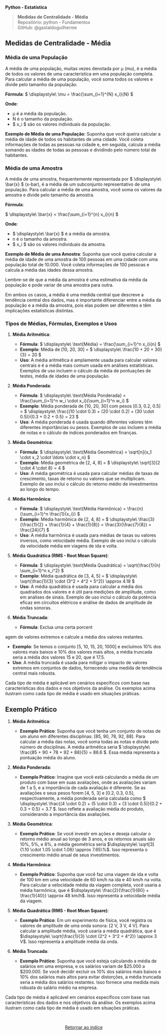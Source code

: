 **Python - Estatística** 
>**Medidas de Centralidade - Média**    
> Repositório: python - Fundamentos  
> GitHub: @gastaldoguilherme
&nbsp;


## Medidas de Centralidade - Média

### Média de uma População
A média de uma população, muitas vezes denotada por μ (mu), é a média de todos os valores de uma característica em uma população completa. Para calcular a média de uma população, você soma todos os valores e divide pelo tamanho da população.

**Fórmula**:
$ \displaystyle\ \mu = \frac{\sum_{i=1}^{N} x_i}{N} $

**Onde**:
- μ é a média da população.
- N é o tamanho da população.
- $ x_i $ são os valores individuais da população.

**Exemplo de Média de uma População**:
Suponha que você queira calcular a média de idade de todos os habitantes de uma cidade. Você coleta informações de todas as pessoas na cidade e, em seguida, calcula a média somando as idades de todas as pessoas e dividindo pelo número total de habitantes.

### Média de uma Amostra
A média de uma amostra, frequentemente representada por $ \displaystyle\ \bar{x} $ (x-bar), é a média de um subconjunto representativo de uma população. Para calcular a média de uma amostra, você soma os valores da amostra e divide pelo tamanho da amostra.

**Fórmula**:

$ \displaystyle\ \bar{x} = \frac{\sum_{i=1}^{n} x_i}{n} $

**Onde**:
- $ \displaystyle\ \bar{x} $ é a média da amostra.
- n é o tamanho da amostra.
- $ x_i $ são os valores individuais da amostra.

**Exemplo de Média de uma Amostra**:
Suponha que você queira calcular a média de idade de uma amostra de 100 pessoas em uma cidade com uma população total de 10.000. Você coleta informações de 100 pessoas e calcula a média das idades dessa amostra.

Lembre-se de que a média da amostra é uma estimativa da média da população e pode variar de uma amostra para outra.

Em ambos os casos, a média é uma medida central que descreve a tendência central dos dados, mas é importante diferenciar entre a média da população e a média da amostra, pois elas podem ser diferentes e têm implicações estatísticas distintas.

### Tipos de Médias, Fórmulas, Exemplos e Usos

1. **Média Aritmética**:
   - **Fórmula**: $ \displaystyle\ \text{Média} = \frac{\sum_{i=1}^n x_i}{n} $
   - **Exemplo**: Média de [10, 20, 30] = $ \displaystyle\ \frac{10 + 20 + 30}{3} = 20 $
   - **Uso**: A média aritmética é amplamente usada para calcular valores centrais e é a média mais comum usada em análises estatísticas. Exemplos de uso incluem o cálculo da média de pontuações de testes, média de idades de uma população.

2. **Média Ponderada**:
   - **Fórmula**: $ \displaystyle\ \text{Média Ponderada} = \frac{\sum_{i=1}^n w_i \cdot x_i}{\sum_{i=1}^n w_i} $
   - **Exemplo**: Média ponderada de [10, 20, 30] com pesos [0.3, 0.2, 0.5] = $ \displaystyle\ \frac{(10 \cdot 0.3) + (20 \cdot 0.2) + (30 \cdot 0.5)}{0.3 + 0.2 + 0.5} = 23 $
   - **Uso**: A média ponderada é usada quando diferentes valores têm diferentes importâncias ou pesos. Exemplos de uso incluem a média de notas e o cálculo de índices ponderados em finanças.

3. **Média Geométrica**:
   - **Fórmula**: $ \displaystyle\ \text{Média Geométrica} = \sqrt[n]{x_1 \cdot x_2 \cdot \ldots \cdot x_n} $
   - **Exemplo**: Média geométrica de [2, 4, 8] = $ \displaystyle\ \sqrt[3]{2 \cdot 4 \cdot 8} = 4 $
   - **Uso**: A média geométrica é usada para calcular médias de taxas de crescimento, taxas de retorno ou valores que se multiplicam. Exemplo de uso inclui o cálculo do retorno médio de investimentos ao longo do tempo.

4. **Média Harmônica**:
   - **Fórmula**: $ \displaystyle\ \text{Média Harmônica} = \frac{n}{\sum_{i=1}^n \frac{1}{x_i}} $
   - **Exemplo**: Média harmônica de [2, 4, 8] = $ \displaystyle\ \frac{3}{\frac{1}{2} + \frac{1}{4} + \frac{1}{8}} = \frac{3}{\frac{7}{8}} = \frac{24}{7} $
   - **Uso**: A média harmônica é usada para médias de taxas ou valores inversos, como velocidade média. Exemplo de uso inclui o cálculo da velocidade média em viagens de ida e volta.

5. **Média Quadrática (RMS - Root Mean Square)**:
   - **Fórmula**: $ \displaystyle\ \text{Média Quadrática} = \sqrt{\frac{1}{n} \sum_{i=1}^n x_i^2} $
   - **Exemplo**: Média quadrática de [3, 4, 5] = $ \displaystyle\ \sqrt{\frac{1}{3} \cdot (3^2 + 4^2 + 5^2)} \approx 4.18 $
   - **Uso**: A média quadrática é usada para calcular a média dos quadrados dos valores e é útil para medições de amplitude, como em análises de sinais. Exemplo de uso inclui o cálculo da potência eficaz em circuitos elétricos e análise de dados de amplitude de ondas sonoras.

6. **Média Truncada**:
   - **Fórmula**: Exclua uma certa porcent

agem de valores extremos e calcule a média dos valores restantes.
   - **Exemplo**: Se temos o conjunto [5, 10, 15, 20, 1000] e excluímos 10% dos valores mais baixos e 10% dos valores mais altos, a média truncada seria a média dos valores 15 e 20, que é 17.5.
   - **Uso**: A média truncada é usada para mitigar o impacto de valores extremos em conjuntos de dados, fornecendo uma medida de tendência central mais robusta.

Cada tipo de média é aplicável em cenários específicos com base nas características dos dados e nos objetivos da análise. Os exemplos acima ilustram como cada tipo de média é usado em situações práticas.


## Exemplo Prático

1. **Média Aritmética**:
   - **Exemplo Prático**: Suponha que você tenha um conjunto de notas de um aluno em diferentes disciplinas: [85, 90, 78, 92, 88]. Para calcular a média das notas, você soma todas as notas e divide pelo número de disciplinas. A média aritmética seria $ \displaystyle\ \frac{85 + 90 + 78 + 92 + 88}{5} = 86.6 $. Essa média representa a pontuação média do aluno.

2. **Média Ponderada**:
   - **Exemplo Prático**: Imagine que você está calculando a média de um produto com base em suas avaliações, onde as avaliações variam de 1 a 5, e a importância de cada avaliação é diferente. Se as avaliações e seus pesos forem [4, 5, 3] e [0.2, 0.3, 0.5], respectivamente, a média ponderada seria calculada como $ \displaystyle\ \frac{(4 \cdot 0.2) + (5 \cdot 0.3) + (3 \cdot 0.5)}{0.2 + 0.3 + 0.5} = 3.7 $. Isso reflete a avaliação média do produto, considerando a importância das avaliações.

3. **Média Geométrica**:
   - **Exemplo Prático**: Se você investir em ações e deseja calcular o retorno médio anual ao longo de 3 anos, e os retornos anuais são 10%, 5%, e 8%, a média geométrica seria $\displaystyle\ \sqrt[3]{1.10 \cdot 1.05 \cdot 1.08} \approx 7.65\%$. Isso representa o crescimento médio anual de seus investimentos.

4. **Média Harmônica**:
   - **Exemplo Prático**: Suponha que você faz uma viagem de ida e volta de 100 km em uma velocidade de 60 km/h na ida e 40 km/h na volta. Para calcular a velocidade média da viagem completa, você usaria a média harmônica, que é $\displaystyle\ \frac{2}{\frac{1}{60} + \frac{1}{40}} \approx 48 km/h$. Isso representa a velocidade média da viagem.

5. **Média Quadrática (RMS - Root Mean Square)**:
   - **Exemplo Prático**: Em um experimento de física, você registra os valores de amplitude de uma onda sonora: [2 V, 3 V, 4 V]. Para calcular a amplitude média, você usaria a média quadrática, que é $\displaystyle\ \sqrt{\frac{1}{3} \cdot (2^2 + 3^2 + 4^2)} \approx 3 V$. Isso representa a amplitude média da onda.

6. **Média Truncada**:
   - **Exemplo Prático**: Suponha que você esteja calculando a média de salários em uma empresa, e os salários variam de $25.000 a $200.000. Se você decidir excluir os 10% dos salários mais baixos e 10% dos salários mais altos para evitar distorções, a média truncada seria a média dos salários restantes. Isso fornece uma medida mais robusta do salário médio na empresa.

Cada tipo de média é aplicável em cenários específicos com base nas características dos dados e nos objetivos da análise. Os exemplos acima ilustram como cada tipo de média é usado em situações práticas.



&nbsp;

<div align="center">
   
[Retornar ao índice](/README.md)

</div>